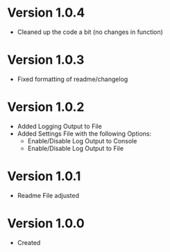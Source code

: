 # Version 1.0.4
- Cleaned up the code a bit (no changes in function)
# Version 1.0.3
- Fixed formatting of readme/changelog
# Version 1.0.2
- Added Logging Output to File
- Added Settings File with the following Options:
	- Enable/Disable Log Output to Console
	- Enable/Disable Log Output to File
# Version 1.0.1
- Readme File adjusted
# Version 1.0.0
- Created
